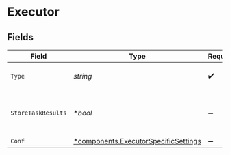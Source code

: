 # Executor


## Fields

| Field                                                                                       | Type                                                                                        | Required                                                                                    | Description                                                                                 |
| ------------------------------------------------------------------------------------------- | ------------------------------------------------------------------------------------------- | ------------------------------------------------------------------------------------------- | ------------------------------------------------------------------------------------------- |
| `Type`                                                                                      | *string*                                                                                    | :heavy_check_mark:                                                                          | The type of executor to run                                                                 |
| `StoreTaskResults`                                                                          | **bool*                                                                                     | :heavy_minus_sign:                                                                          | Determines whether or not to write task results to disk                                     |
| `Conf`                                                                                      | [*components.ExecutorSpecificSettings](../../models/components/executorspecificsettings.md) | :heavy_minus_sign:                                                                          | N/A                                                                                         |